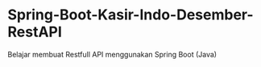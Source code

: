 # Spring-Boot-Kasir-Indo-Desember-RestAPI
Belajar membuat Restfull API menggunakan Spring Boot (Java)
